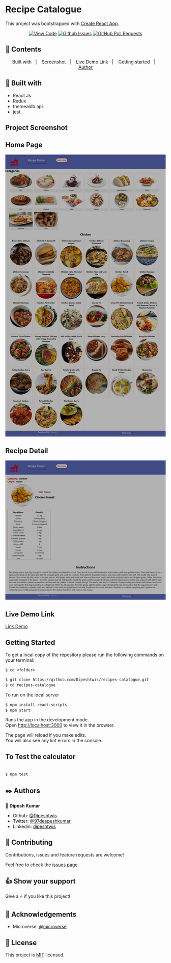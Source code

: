 # Recipe Catalogue

This project was bootstrapped with [Create React App](https://github.com/facebook/create-react-app).

<div align="center">

[![View Code](https://img.shields.io/badge/View%20-Code-green)](https://github.com/Dipeshtwis/recipes-catalogue/JS-to-do-list)
[![Github Issues](https://img.shields.io/badge/GitHub-Issues-orange)](https://github.com/Dipeshtwis/recipes-catalogue/issues)
[![GitHub Pull Requests](https://img.shields.io/badge/GitHub-Pull%20Requests-blue)](https://github.com/Dipeshtwis/recipes-catalogue/pulls)

</div>

## 📝 Contents

<p align="center">
<a href="#with">Built with</a>&nbsp;&nbsp;&nbsp;|&nbsp;&nbsp;&nbsp;
<a href="#sc">Screenshot</a>&nbsp;&nbsp;&nbsp;|&nbsp;&nbsp;&nbsp;
<a href="#ll">Live Demo Link</a>&nbsp;&nbsp;&nbsp;|&nbsp;&nbsp;&nbsp;
<a href="#gs">Getting started</a>&nbsp;&nbsp;&nbsp;|&nbsp;&nbsp;&nbsp;
<a href="#author">Author</a>
</p>

## 🔧 Built with<a name = "with"></a>

- React Js
- Redux
- themealdb api
- jest


## Project Screenshot <a name = "sc"></a>


## Home Page

![GUI](src/assets/img/catalogue.jpg)

## Recipe Detail

![GUI](src/assets/img/detail.png)


## Live Demo Link <a name = "ll"></a>

[Link Demo](https://recipecataloguefinder.herokuapp.com/)


## Getting Started <a name = "gs"></a>

To get a local copy of the repository please run the following commands on your terminal:

```
$ cd <folder>
```

~~~bash
$ git clone https://github.com/Dipeshtwis/recipes-catalogue.git
$ cd recipes-catalogue


~~~

To run on the local server

~~~bash
$ npm install react-scripts
$ npm start
~~~

Runs the app in the development mode.\
Open [http://localhost:3000](http://localhost:3000) to view it in the browser.

The page will reload if you make edits.\
You will also see any lint errors in the console.

## To Test the calculator

~~~bash

$ npm test

~~~


## ✒️  Authors <a name = "author"></a>


👤 **Dipesh Kumar**

- Github: [@Dipeshtwis](https://github.com/Dipeshtwis)
- Twitter: [@97deepeshkumar](https://twitter.com/97deepeshkumar)
- Linkedin: [dipeshtwis](https://www.linkedin.com/in/dipeshtwis/)



## 🤝 Contributing

Contributions, issues and feature requests are welcome!

Feel free to check the [issues page](https://github.com/Dipeshtwis/recipes-catalogue/issues).


## 👍 Show your support

Give a ⭐️ if you like this project!

## :clap: Acknowledgements

- Microverse: [@microverse](https://www.microverse.org/)

## 📝 License

This project is [MIT](./LICENSE) licensed.
